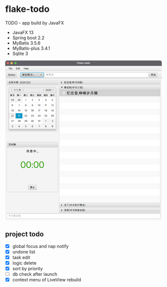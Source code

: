 # flake-todo

TODO - app build by JavaFX

- JavaFX 13
- Spring boot 2.2
- MyBatis 3.5.6
- MyBatis-plus 3.4.1
- Sqlite 3

![中文界面展示](docs/images/perview.png)

## project todo

- [x] global focus and nap notify
- [x] undone list
- [x] task edit
- [x] logic delete
- [x] sort by priority
- [ ] db check after launch
- [x] context menu of LiveView rebuild